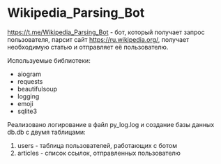 # Wikipedia_Parsing_Bot
https://t.me/Wikipedia_Parsing_Bot - бот, который получает запрос пользователя, парсит сайт https://ru.wikipedia.org/, получает необходимую статью и отправляет её пользователю. 

Используемые библиотеки:

- aiogram
- requests
- beautifulsoup
- logging
- emoji
- sqlite3

Реализовано логирование в файл py_log.log и создание базы данных db.db с двумя таблицами:

1. users - таблица пользователей, работающих с ботом
2. articles - список ссылок, отправленных пользователю
